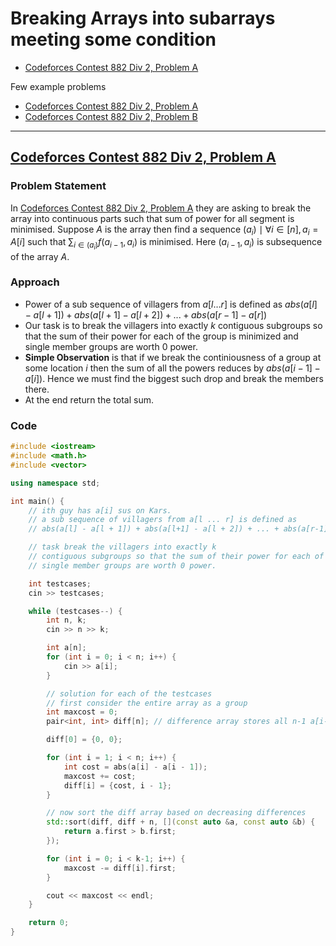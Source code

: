 # Breaking Arrays into subarrays meeting some condition

- [Codeforces Contest 882 Div 2, Problem A](#codeforces-contest-882-div-2-problem-a)


Few example problems

- [Codeforces Contest 882 Div 2, Problem A](https://codeforces.com/contest/1847/problem/A)
- [Codeforces Contest 882 Div 2, Problem B](https://codeforces.com/contest/1847/problem/B)
***

## [Codeforces Contest 882 Div 2, Problem A](https://codeforces.com/contest/1847/problem/A)
### Problem Statement
In [Codeforces Contest 882 Div 2, Problem A](https://codeforces.com/contest/1847/problem/A) they are asking to break the array into continuous parts such that sum of power for all segment is minimised. Suppose $A$ is the array then find a sequence $(a_i) \mid \forall i \in [n], a_i = A[i]$ such that $\sum_{i \in (a_i)} f(a_{i-1}, a_i)$ is minimised. Here $(a_{i-1}, a_i)$ is subsequence of the array $A$.

### Approach
- Power of a sub sequence of villagers from $a[l \dots r]$ is defined as $abs(a[l] - a[l + 1]) + abs(a[l+1] - a[l + 2]) + ... + abs(a[r-1] - a[r])$
- Our task is to break the villagers into exactly $k$ contiguous subgroups so that the sum of their power for each of the group is minimized and single member groups are worth $0$ power.
- **Simple Observation** is that if we break the continiousness of a group at some location $i$ then the sum of all the powers reduces by $abs(a[i - 1] - a[i])$. Hence we must find the biggest such drop and break the members there.
- At the end return the total sum.

### Code
```cpp
#include <iostream>
#include <math.h>
#include <vector>

using namespace std;

int main() {
    // ith guy has a[i] sus on Kars.
    // a sub sequence of villagers from a[l ... r] is defined as
    // abs(a[l] - a[l + 1]) + abs(a[l+1] - a[l + 2]) + ... + abs(a[r-1] - a[r]) is the power of a group

    // task break the villagers into exactly k
    // contiguous subgroups so that the sum of their power for each of the group is minimized.
    // single member groups are worth 0 power.

    int testcases;
    cin >> testcases;

    while (testcases--) {
        int n, k;
        cin >> n >> k;

        int a[n];
        for (int i = 0; i < n; i++) {
            cin >> a[i];
        }

        // solution for each of the testcases
        // first consider the entire array as a group
        int maxcost = 0;
        pair<int, int> diff[n]; // difference array stores all n-1 a[i-1] - a[i] computations

        diff[0] = {0, 0};

        for (int i = 1; i < n; i++) {
            int cost = abs(a[i] - a[i - 1]);
            maxcost += cost;
            diff[i] = {cost, i - 1};
        }

        // now sort the diff array based on decreasing differences
        std::sort(diff, diff + n, [](const auto &a, const auto &b) {
            return a.first > b.first;
        });

        for (int i = 0; i < k-1; i++) {
            maxcost -= diff[i].first;
        }

        cout << maxcost << endl;
    }

    return 0;
}
```